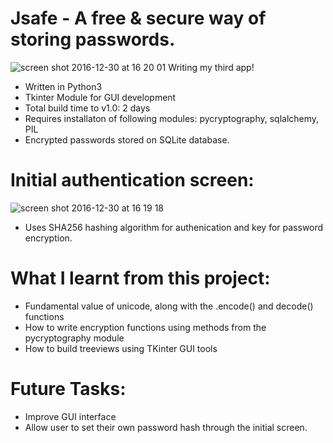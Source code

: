 # Jsafe - A free & secure way of storing passwords. 
![screen shot 2016-12-30 at 16 20 01](https://cloud.githubusercontent.com/assets/22529514/21568373/da507322-ceab-11e6-9eb6-b46550c5d14e.jpg) 
Writing my third app! 
- Written in Python3 
- Tkinter Module for GUI development 
- Total build time to v1.0: 2 days 
- Requires installaton of following modules: pycryptography, sqlalchemy, PIL
- Encrypted passwords stored on SQLite database.

# Initial authentication screen: 
![screen shot 2016-12-30 at 16 19 18](https://cloud.githubusercontent.com/assets/22529514/21568384/ed7b1510-ceab-11e6-9946-1d564cfccb4c.jpg) 

- Uses SHA256 hashing algorithm for authenication and key for password encryption.

# What I learnt from this project: 
- Fundamental value of unicode, along with the .encode() and decode() functions
- How to write encryption functions using methods from the pycryptography module 
- How to build treeviews using TKinter GUI tools 

# Future Tasks: 
- Improve GUI interface 
- Allow user to set their own password hash through the initial screen.
